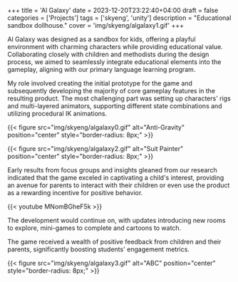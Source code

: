 +++
title = 'Al Galaxy'
date = 2023-12-20T23:22:40+04:00
draft = false
categories = ['Projects']
tags = ['skyeng', 'unity']
description = "Educational sandbox dollhouse."
cover = 'img/skyeng/algalaxy1.gif'
+++

Al Galaxy was designed as a sandbox for kids, offering a playful environment with charming characters while providing educational value. Collaborating closely with children and methodists during the design process, we aimed to seamlessly integrate educational elements into the gameplay, aligning with our primary language learning program.

My role involved creating the initial prototype for the game and subsequently developing the majority of core gameplay features in the resulting product. The most challenging part was setting up characters' rigs and multi-layered animators, supporting different state combinations and utilizing procedural IK animations.

{{< figure src="img/skyeng/algalaxy0.gif" alt="Anti-Gravity" position="center" style="border-radius: 8px;"  >}}

{{< figure src="img/skyeng/algalaxy2.gif" alt="Suit Painter" position="center" style="border-radius: 8px;" >}}

Early results from focus groups and insights gleaned from our research indicated that the game exceled in captivating a child's interest, providing an avenue for parents to interact with their children or even use the product as a rewarding incentive for positive behavior.

{{< youtube MNomBGheF5k >}}

The development would continue on, with updates introducing new rooms to explore, mini-games to complete and cartoons to watch.

The game received a wealth of positive feedback from children and their parents, significantly boosting students' engagement metrics.

{{< figure src="img/skyeng/algalaxy3.gif" alt="ABC" position="center" style="border-radius: 8px;" >}}
